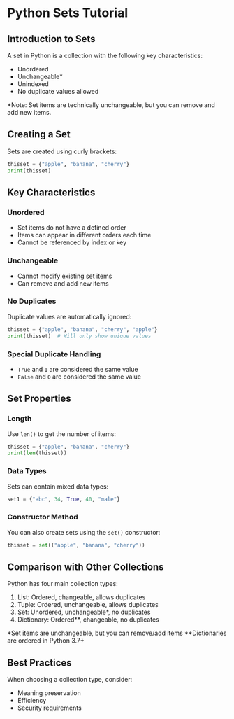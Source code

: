 # Python Sets Tutorial

## Introduction to Sets

A set in Python is a collection with the following key characteristics:
- Unordered
- Unchangeable*
- Unindexed
- No duplicate values allowed

*Note: Set items are technically unchangeable, but you can remove and add new items.

## Creating a Set

Sets are created using curly brackets:

```python
thisset = {"apple", "banana", "cherry"}
print(thisset)
```

## Key Characteristics

### Unordered
- Set items do not have a defined order
- Items can appear in different orders each time
- Cannot be referenced by index or key

### Unchangeable
- Cannot modify existing set items
- Can remove and add new items

### No Duplicates
Duplicate values are automatically ignored:

```python
thisset = {"apple", "banana", "cherry", "apple"}
print(thisset)  # Will only show unique values
```

### Special Duplicate Handling
- `True` and `1` are considered the same value
- `False` and `0` are considered the same value

## Set Properties

### Length
Use `len()` to get the number of items:

```python
thisset = {"apple", "banana", "cherry"}
print(len(thisset))
```

### Data Types
Sets can contain mixed data types:

```python
set1 = {"abc", 34, True, 40, "male"}
```

### Constructor Method
You can also create sets using the `set()` constructor:

```python
thisset = set(("apple", "banana", "cherry"))
```

## Comparison with Other Collections

Python has four main collection types:
1. List: Ordered, changeable, allows duplicates
2. Tuple: Ordered, unchangeable, allows duplicates
3. Set: Unordered, unchangeable*, no duplicates
4. Dictionary: Ordered**, changeable, no duplicates

*Set items are unchangeable, but you can remove/add items
**Dictionaries are ordered in Python 3.7+

## Best Practices

When choosing a collection type, consider:
- Meaning preservation
- Efficiency
- Security requirements